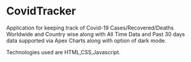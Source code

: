 # CovidTracker

Application for keeping track of Covid-19 Cases/Recovered/Deaths Worldwide and Country wise along with All Time Data and Past 30 days data supported via Apex Charts along with option of dark mode.

Technologies used are HTML,CSS,Javascript.
